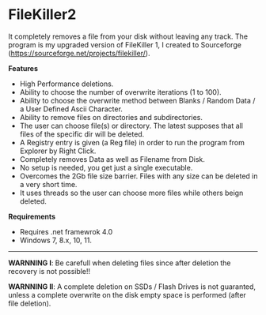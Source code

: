 # FileKiller2
It completely removes a file from your disk without leaving any track.
The program is my upgraded version of FileKiller 1, I created to Sourceforge (https://sourceforge.net/projects/filekiller/).

**Features**
- High Performance deletions.
- Ability to choose the number of overwrite iterations (1 to 100).
- Ability to choose the overwrite method between Blanks / Random Data / a User Defined Ascii Character.
- Ability to remove files on directories and subdirectories.
- The user can choose file(s) or directory. The latest supposes that all files of the specific dir will be deleted.
- A Registry entry is given (a Reg file) in order to run the program from Explorer by Right Click.
- Completely removes Data as well as Filename from Disk.
- No setup is needed, you get just a single executable.
- Overcomes the 2Gb file size barrier. Files with any size can be deleted in a very short time.
- It uses threads so the user can choose more files while others beign deleted.

**Requirements**
- Requires .net framewrok 4.0
- Windows 7, 8.x, 10, 11.

---
**WARNNING I**: Be carefull when deleting files since after deletion the recovery is not possible!!

**WARNNING II**: A complete deletion on SSDs / Flash Drives is not guaranted, unless a complete overwrite on the disk empty space is performed (after file deletion).  
